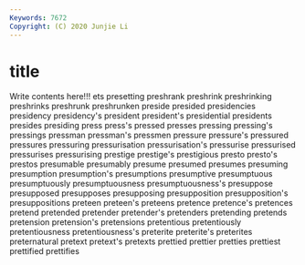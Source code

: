 ```yaml
---
Keywords: 7672
Copyright: (C) 2020 Junjie Li
---
```


# title

Write contents here!!!
ets 
presetting 
preshrank 
preshrink 
preshrinking 
preshrinks 
preshrunk 
preshrunken
preside 
presided 
presidencies 
presidency 
presidency's 
president 
president's 
presidential 
presidents 
presides
presiding 
press 
press's 
pressed 
presses 
pressing 
pressing's 
pressings 
pressman 
pressman's
pressmen 
pressure 
pressure's 
pressured 
pressures 
pressuring 
pressurisation 
pressurisation's 
pressurise 
pressurised
pressurises 
pressurising 
prestige 
prestige's 
prestigious 
presto 
presto's 
prestos 
presumable 
presumably
presume 
presumed 
presumes 
presuming 
presumption 
presumption's 
presumptions 
presumptive 
presumptuous 
presumptuously
presumptuousness 
presumptuousness's 
presuppose 
presupposed 
presupposes 
presupposing 
presupposition 
presupposition's 
presuppositions 
preteen
preteen's 
preteens 
pretence 
pretence's 
pretences 
pretend 
pretended 
pretender 
pretender's 
pretenders
pretending 
pretends 
pretension 
pretension's 
pretensions 
pretentious 
pretentiously 
pretentiousness 
pretentiousness's 
preterite
preterite's 
preterites 
preternatural 
pretext 
pretext's 
pretexts 
prettied 
prettier 
pretties 
prettiest
prettified 
prettifies 
